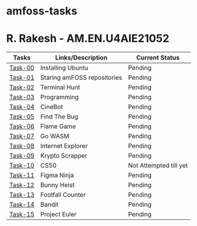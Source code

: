 # amfoss-tasks
# R. Rakesh - AM.EN.U4AIE21052


**Tasks**|**Links/Description**|**Current Status**
--------------|---------------|---------------
[Task-00](https://github.com/Akshatji800/amfoss-tasks-demo/tree/master/task-00)|Installing Ubuntu|Pending
[Task-01](https://github.com/Akshatji800/amfoss-tasks-demo/tree/master/task-00)|Staring amFOSS repositories|Pending
[Task-02](https://github.com/Akshatji800/amfoss-tasks-demo/tree/master/task-02)|Terminal Hunt|Pending
[Task-03](https://github.com/Akshatji800/amfoss-tasks-demo/tree/master/task-03)|Programming|Pending
[Task-04](https://github.com/Akshatji800/amfoss-tasks-demo/tree/master/task-04)|CineBot|Pending
[Task-05](https://github.com/Akshatji800/amfoss-tasks-demo/tree/master/task-05)|Find The Bug|Pending
[Task-06](https://github.com/Akshatji800/amfoss-tasks-demo/tree/master/task-06)|Flame Game|Pending
[Task-07](https://github.com/Akshatji800/amfoss-tasks-demo/tree/master/task-07)|Go WASM|Pending
[Task-08](https://github.com/Akshatji800/amfoss-tasks-demo/tree/master/task-08)|Internet Explorer|Pending
[Task-09](https://github.com/Akshatji800/amfoss-tasks-demo/tree/master/task-09)|Krypto Scrapper|Pending
[Task-10](https://github.com/Akshatji800/amfoss-tasks-demo/tree/master/task-10)|CS50|Not Attempted till yet
[Task-11](https://github.com/Akshatji800/amfoss-tasks-demo/tree/master/task-11)|Figma Ninja|Pending
[Task-12](https://github.com/Akshatji800/amfoss-tasks-demo/tree/master/task-12)|Bunny Heist|Pending
[Task-13](https://github.com/Akshatji800/amfoss-tasks-demo/tree/master/task-13)|Footfall Counter|Pending
[Task-14](https://github.com/Akshatji800/amfoss-tasks-demo/tree/master/task-14)|Bandit|Pending
[Task-15](https://github.com/Akshatji800/amfoss-tasks-demo/tree/master/task-15)|Project Euler|Pending

